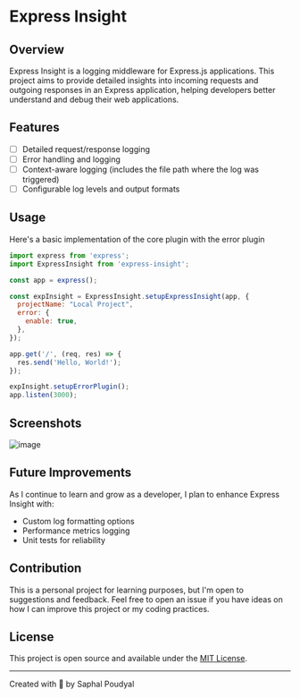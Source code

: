 # Express Insight

## Overview
Express Insight is a logging middleware for Express.js applications. This project aims to provide detailed insights into incoming requests and outgoing responses in an Express application, helping developers better understand and debug their web applications.

## Features
- [ ] Detailed request/response logging
- [ ] Error handling and logging
- [ ] Context-aware logging (includes the file path where the log was triggered)
- [ ] Configurable log levels and output formats

## Usage
Here's a basic implementation of the core plugin with the error plugin

```javascript
import express from 'express';
import ExpressInsight from 'express-insight';

const app = express();

const expInsight = ExpressInsight.setupExpressInsight(app, {
  projectName: "Local Project",
  error: {
    enable: true,
  },
});

app.get('/', (req, res) => {
  res.send('Hello, World!');
});

expInsight.setupErrorPlugin();
app.listen(3000);
```

## Screenshots
![image](https://github.com/user-attachments/assets/26295ba0-dfeb-4ba8-8d5d-5dc440aee23c)



## Future Improvements
As I continue to learn and grow as a developer, I plan to enhance Express Insight with:
- Custom log formatting options
- Performance metrics logging
- Unit tests for reliability

## Contribution
This is a personal project for learning purposes, but I'm open to suggestions and feedback. Feel free to open an issue if you have ideas on how I can improve this project or my coding practices.

## License
This project is open source and available under the [MIT License](LICENSE).

---

Created with 💓 by Saphal Poudyal
